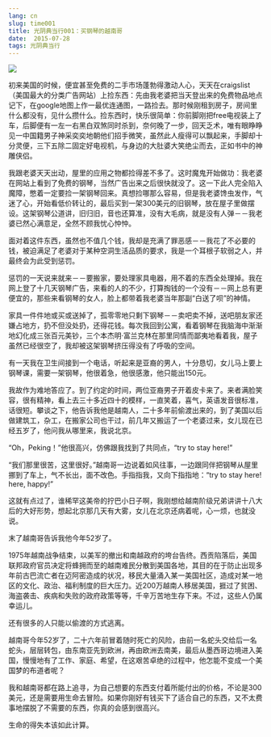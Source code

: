 ```yaml
---
lang: cn
slug: time001
title: 光阴典当行001：买钢琴的越南哥
date:  2015-07-28
tags: 光阴典当行
---
```

<!-- more -->
![](http://oouh9u8nz.bkt.gdipper.com//time001.jpg)

初来美国的时候，便宜甚至免费的二手市场蓬勃得激动人心，天天在craigslist（美国最大的分类广告网站）上捡东西：先由我老婆把当天登出来的免费物品地点记下，在google地图上作一最优连通图，一路捡去。那时候刚租到房子，房间里什么都没有，见什么攒什么。捡东西时，快乐很简单：你前脚刚把free电视装上了车，后脚便有一左一右黑白双煞同时杀到，奈何晚了一步，回天乏术，唯有眼睁睁见一中国籍男子神采奕奕地朝他们招手微笑，虽然此人瘦得可以飘起来，手脚却十分灵便，三下五除二固定好电视机，与身边的大肚婆大笑绝尘而去，正如书中的神雕侠侣。
<!-- more --> 
我跟老婆天天出动，屋里的应用之物都捡得差不多了。这时魔鬼开始做功：我老婆在网站上看到了免费的钢琴，当然广告出来之后很快就没了。这一下此人完全陷入魔障，憋着一定要捡一架钢琴回来。真想捡哪那么容易，但是我老婆馋虫发作，气迷了心，开始看低价转让的，最后买到一架300美元的旧钢琴，放在屋子里做摆设。这架钢琴公道讲，旧归旧，音也还算准，没有大毛病，就是没有人弹－－我老婆已然心满意足，全然不顾我忧心忡忡。

面对着这件东西，虽然也不值几个钱，我却是充满了罪恶感－－我花了不必要的钱，被迫满足了老婆对于某种空洞生活品质的要求，我是一个耳根子软弱之人，并最终会为此受到惩罚。

惩罚的一天说来就来－－要搬家，要处理家具电器，用不着的东西全处理掉。我在网上登了十几天钢琴广告，来看的人的不少，打算掏钱的一个没有－－网上总有更便宜的，那些来看钢琴的女人，脸上都带着我老婆当年那副“白送了呗”的神情。

家具一件件地或买或送掉了，孤零零地只剩下钢琴－－卖吧卖不掉，送吧朋友家还嫌占地方，扔不但没处扔，还得花钱。每次我回到公寓，看着钢琴在我脑海中渐渐地幻化成三张百元美钞，三个本杰明·富兰克林在那里同情而鄙夷地看着我，屋子虽然已经很空了，我却被这架钢琴挤压得没有了呼吸的空间。

有一天我在卫生间接到一个电话，听起来是亚裔的男人，十分恳切，女儿马上要上钢琴课，需要一架钢琴，他很着急，他很感激，他只能出150元。

我故作为难地答应了。到了约定的时间，两位亚裔男子开着皮卡来了。来者满脸笑容，很有精神，看上去三十多近四十的模样，一直笑着，喜气，英语发音很标准，话很短。攀谈之下，他告诉我他是越南人，二十多年前偷渡出来的，到了美国以后做建筑工，杂工，在搬家公司也干过，前几年又搬运了一个老婆过来，女儿现在已经五岁了，他问我从哪里来，我说北京。

“Oh，Peking！”他很高兴，仿佛跟我找到了共同点，“try to stay here!”

“我们那里很苦，这里很好。”越南哥一边说着如风往事，一边跟同伴把钢琴从屋里挪到了车上，气不长出，面不改色。手指指我，又向下指指地：“try to stay here! here, happy!”

这就有点过了，谁稀罕这美帝的拧巴小日子啊，我刚想给越南阶级兄弟讲讲十八大后的大好形势，想起北京那几天有大雾，女儿在北京还病着呢，心一烦，也就没说。

末了越南哥告诉我他今年52岁了。

1975年越南战争结束，以美军的撤出和南越政府的垮台告终。西贡陷落后，美国联邦政府官员决定将蜂拥而至的越南难民分散到美国各地，其目的在于防止出现多年前古巴流亡者在迈阿密造成的状况，移民大量涌入某一美国社区，造成对某一地区的文化、政治、福利制度的巨大压力。近200万越南人移居美国，捱过了贫困、海盗袭击、疾病和失败的政府政策等等，千辛万苦地生存下来。不过，这些人仍属幸运儿。

还有很多的人只能以偷渡的方式逃离。

越南哥今年52岁了，二十六年前冒着随时死亡的风险，由前一名蛇头交给后一名蛇头，层层转包，由东南亚先到欧洲，再由欧洲去南美，最后从墨西哥边境进入美国，慢慢地有了工作、家庭、希望，在这艰苦卓绝的过程中，他怎能不变成一个美国梦的布道者呢？

我和越南哥都在路上追寻，为自己想要的东西支付着所能付出的价格，不论是300美元，还是需要用生命去冒险。如果你刚好有钱买下了适合自己的东西，又不太费事地摆脱了不需要的东西，你真的会感到很高兴。

生命的得失本该如此计算。
